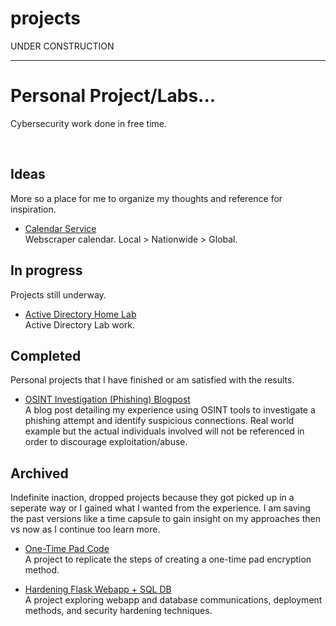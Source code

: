 # projects
UNDER CONSTRUCTION


---
# Personal Project/Labs...
Cybersecurity work done in free time.

<br>

## Ideas
More so a place for me to organize my thoughts and reference for inspiration.

- [Calendar Service]()  
  Webscraper calendar. Local > Nationwide > Global.

  
## In progress
Projects still underway.

- [Active Directory Home Lab]()  
  Active Directory Lab work.


## Completed
Personal projects that I have finished or am satisfied with the results.

- [OSINT Investigation (Phishing) Blogpost](https://github.com/OmnissiahCultist/OSINT_investigation_phishing)  
  A blog post detailing my experience using OSINT tools to investigate a phishing attempt and identify suspicious connections. Real world example but the actual individuals involved will not be referenced in order to discourage exploitation/abuse.


## Archived
Indefinite inaction, dropped projects because they got picked up in a seperate way or I gained what I wanted from the experience. I am saving the past versions like a time capsule to gain insight on my approaches then vs now as I continue too learn more.

- [One-Time Pad Code](https://github.com/OmnissiahCultist/One-time-pad-python-practice)  
  A project to replicate the steps of creating a one-time pad encryption method.

- [Hardening Flask Webapp + SQL DB](https://github.com/OmnissiahCultist/Webapp_Securing_Project)  
  A project exploring webapp and database communications, deployment methods, and security hardening techniques. 


<br>
